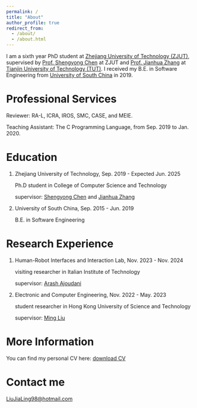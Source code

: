```yaml
---
permalink: /
title: "About"
author_profile: true
redirect_from: 
  - /about/
  - /about.html
---
```



I am a sixth year PhD student at [Zhejiang University of Technology (ZJUT)](https://www.zjut.edu.cn/), supervised by [Prof. Shengyong Chen]([https://scholar.google.com.hk/citations?user=6nSU254AAAAJ&hl=zh-CN](https://scholar.google.com/citations?user=6nSU254AAAAJ&hl=en)) at ZJUT and [Prof. Jianhua Zhang]([https://scholar.google.com.hk/citations?hl=zh-CN&user=JWVYDzAAAAAJ](https://scholar.google.com/citations?user=JWVYDzAAAAAJ&hl=en)) at [Tianjin University of Technology (TUT)](https://www.tjut.edu.cn/). I received my B.E. in Software Engineering from [University of South China](https://www.usc.edu.cn/) in 2019.

Professional Services
======
Reviewer: RA-L, ICRA, IROS, SMC, CASE, and MEIE.

Teaching Assistant: The C Programming Language, from Sep. 2019 to Jan. 2020.

Education
======
1. Zhejiang University of Technology, Sep. 2019 - Expected Jun. 2025

   Ph.D student in College of Computer Science and Technology

   supervisor: [Shengyong Chen](https://scholar.google.com.hk/citations?user=6nSU254AAAAJ&hl=zh-CN) and [Jianhua Zhang](https://scholar.google.com.hk/citations?hl=zh-CN&user=JWVYDzAAAAAJ)
3. University of South China, Sep. 2015 - Jun. 2019

   B.E. in Software Engineering

Research Experience
======
1. Human-Robot Interfaces and Interaction Lab, Nov. 2023 - Nov. 2024

   visiting researcher in Italian Institute of Technology

   supervisor: [Arash Ajoudani](https://scholar.google.com/citations?user=1hKOgRoAAAAJ&hl=en)
3. Electronic and Computer Engineering, Nov. 2022 - May. 2023

   student researcher in Hong Kong University of Science and Technology

   supervisor: [Ming Liu](https://scholar.google.com/citations?hl=en&user=CdV5LfQAAAAJ)

More Information
======
You can find my personal CV here: [download CV](/files/resume.pdf)

Contact me
======
LiuJiaLing98@hotmail.com
